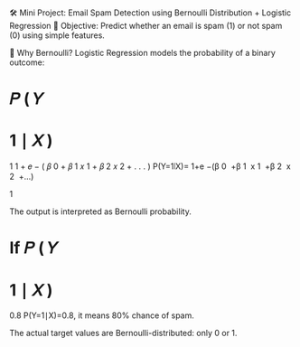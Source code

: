 🛠️ Mini Project: Email Spam Detection using Bernoulli Distribution + Logistic Regression
🎯 Objective:
Predict whether an email is spam (1) or not spam (0) using simple features.

📍 Why Bernoulli?
Logistic Regression models the probability of a binary outcome:

𝑃
(
𝑌
=
1
∣
𝑋
)
=
1
1
+
𝑒
−
(
𝛽
0
+
𝛽
1
𝑥
1
+
𝛽
2
𝑥
2
+
.
.
.
)
P(Y=1∣X)= 
1+e 
−(β 
0
​
 +β 
1
​
 x 
1
​
 +β 
2
​
 x 
2
​
 +...)
 
1
​
 
The output is interpreted as Bernoulli probability.

If 
𝑃
(
𝑌
=
1
∣
𝑋
)
=
0.8
P(Y=1∣X)=0.8, it means 80% chance of spam.

The actual target values are Bernoulli-distributed: only 0 or 1.
